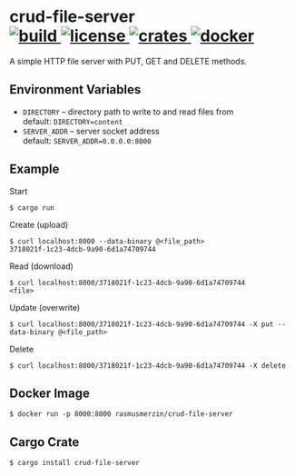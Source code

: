 <h1>
  crud-file-server
  <br />
  <a href="https://gitlab.com/rasmusmerzin/crud-file-server/-/commits/master">
    <img alt="build" src="https://img.shields.io/gitlab/pipeline/rasmusmerzin/crud-file-server/master" />
  </a>
  <a href="https://crates.io/crates/crud-file-server">
    <img alt="license" src="https://img.shields.io/crates/l/crud-file-server" />
  </a>
  <a href="https://crates.io/crates/crud-file-server">
    <img alt="crates" src="https://img.shields.io/crates/v/crud-file-server?label=crates.io" />
  </a>
  <a href="https://hub.docker.com/repository/docker/rasmusmerzin/crud-file-server">
    <img alt="docker" src="https://img.shields.io/docker/v/rasmusmerzin/crud-file-server?label=docker&sort=semver" />
  </a>
</h1>

A simple HTTP file server with PUT, GET and DELETE methods.

## Environment Variables

- `DIRECTORY` – directory path to write to and read files from  
  default: `DIRECTORY=content`
- `SERVER_ADDR` – server socket address  
  default: `SERVER_ADDR=0.0.0.0:8000`

## Example

Start

```
$ cargo run
```

Create (upload)

```
$ curl localhost:8000 --data-binary @<file_path>
3718021f-1c23-4dcb-9a90-6d1a74709744
```

Read (download)

```
$ curl localhost:8000/3718021f-1c23-4dcb-9a90-6d1a74709744
<file>
```

Update (overwrite)

```
$ curl localhost:8000/3718021f-1c23-4dcb-9a90-6d1a74709744 -X put --data-binary @<file_path>
```

Delete

```
$ curl localhost:8000/3718021f-1c23-4dcb-9a90-6d1a74709744 -X delete
```

## Docker Image

```
$ docker run -p 8000:8000 rasmusmerzin/crud-file-server
```

## Cargo Crate

```
$ cargo install crud-file-server
```
